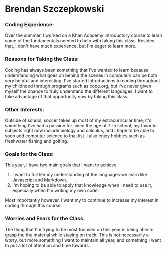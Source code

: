 # Brendan Szczepkowski
### Coding Experience:
Over the summer, I worked on a Khan Academy introductory course to learn some of the fundamentals needed to help with taking this class. Besides that, I don't have much experience, but I'm eager to learn more.
### Reasons for Taking the Class:
Coding has always been something that I've wanted to learn because understanding what goes on behind the scenes in computers can be both very helpful and interesting. I've started introductions to coding throughout my childhood through programs such as code.org, but I've never given myself the chance to truly understand the different languages. I want to take advantage of that opportunity now by taking this class. 
### Other Interests:
Outside of school, soccer takes up most of my extracurricular time; it's something I've had a passion for since the age of 7. In school, my favorite subjects right now include biology and calculus, and I hope to be able to soon add computer science to that list. I also enjoy hobbies such as freshwater fishing and golfing.
### Goals for the Class:
This year, I have two main goals that I want to achieve.
1. I want to further my understanding of the languages we learn like Javascript and Markdown.
1. I'm hoping to be able to apply that knowledge when I need to use it, especially when I'm writing my own code.

Most importantly however, I want my to continue to increase my interest in coding through this course.
### Worries and Fears for the Class:
The thing that I'm trying to be most focused on this year is being able to grasp the the material while staying on track. This is not necessarily a worry, but more something I want to maintain all year, and something I want to put a lot of attention and time towards.
<!---
BSzcz22/BSzcz22 is a ✨ special ✨ repository because its `README.md` (this file) appears on your GitHub profile.
You can click the Preview link to take a look at your changes.
--->
